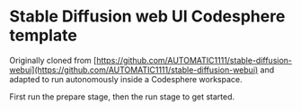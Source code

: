 # Stable Diffusion web UI Codesphere template

Originally cloned from [https://github.com/AUTOMATIC1111/stable-diffusion-webui](https://github.com/AUTOMATIC1111/stable-diffusion-webui) and adapted to run autonomously inside a Codesphere workspace.

First run the prepare stage, then the run stage to get started. 

